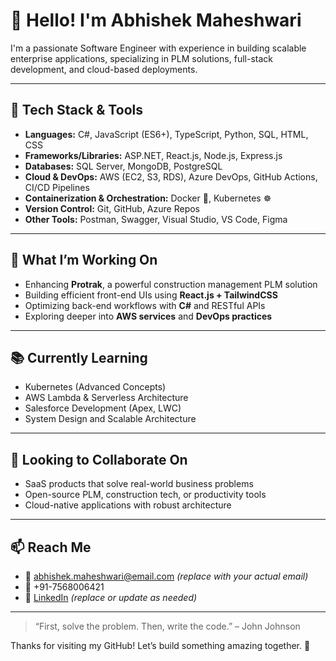 # 👋 Hello! I'm Abhishek Maheshwari 

I'm a passionate Software Engineer with experience in building scalable enterprise applications, specializing in PLM solutions, full-stack development, and cloud-based deployments.

---

## 🔧 Tech Stack & Tools
- **Languages:** C#, JavaScript (ES6+), TypeScript, Python, SQL, HTML, CSS
- **Frameworks/Libraries:** ASP.NET, React.js, Node.js, Express.js
- **Databases:** SQL Server, MongoDB, PostgreSQL
- **Cloud & DevOps:** AWS (EC2, S3, RDS), Azure DevOps, GitHub Actions, CI/CD Pipelines
- **Containerization & Orchestration:** Docker 🐳, Kubernetes ☸️
- **Version Control:** Git, GitHub, Azure Repos
- **Other Tools:** Postman, Swagger, Visual Studio, VS Code, Figma

---

## 🚀 What I’m Working On
- Enhancing **Protrak**, a powerful construction management PLM solution
- Building efficient front-end UIs using **React.js + TailwindCSS**
- Optimizing back-end workflows with **C#** and RESTful APIs
- Exploring deeper into **AWS services** and **DevOps practices**

---

## 📚 Currently Learning
- Kubernetes (Advanced Concepts)
- AWS Lambda & Serverless Architecture
- Salesforce Development (Apex, LWC)
- System Design and Scalable Architecture

---

## 🤝 Looking to Collaborate On
- SaaS products that solve real-world business problems
- Open-source PLM, construction tech, or productivity tools
- Cloud-native applications with robust architecture

---

## 📫 Reach Me
- 📧 abhishek.maheshwari@email.com *(replace with your actual email)*
- 📱 +91-7568006421
- 🔗 [LinkedIn](https://www.linkedin.com/in/abhishekmaheshwari/) *(replace or update as needed)*

---

> “First, solve the problem. Then, write the code.” – John Johnson

Thanks for visiting my GitHub! Let’s build something amazing together. 🚀
